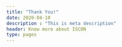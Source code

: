 ```yaml
---
title: "Thank You!"
date: 2020-04-10
description : "This is meta description"
header: Know more about ISCON
type: pages
---
```


